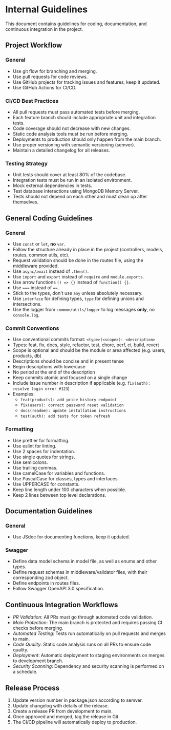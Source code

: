 # Internal Guidelines

This document contains guidelines for coding, documentation, and continuous integration in the project.

## Project Workflow

### General

- Use git flow for branching and merging.
- Use pull requests for code reviews.
- Use GitHub projects for tracking issues and features, keep it updated.
- Use GitHub Actions for CI/CD.

### CI/CD Best Practices

- All pull requests must pass automated tests before merging.
- Each feature branch should include appropriate unit and integration tests.
- Code coverage should not decrease with new changes.
- Static code analysis tools must be run before merging.
- Deployments to production should only happen from the main branch.
- Use proper versioning with semantic versioning (semver).
- Maintain a detailed changelog for all releases.

### Testing Strategy

- Unit tests should cover at least 80% of the codebase.
- Integration tests must be run in an isolated environment.
- Mock external dependencies in tests.
- Test database interactions using MongoDB Memory Server.
- Tests should not depend on each other and must clean up after themselves.

## General Coding Guidelines

### General

- Use `const` or `let`, **no** `var`.
- Follow the structure already in place in the project (controllers, models, routes, common utils, etc).
- Request validation should be done in the routes file, using the middleware provided.
- Use `async/await` instead of `.then()`.
- Use `import` and `export` instead of `require` and `module.exports`.
- Use arrow functions `() => {}` instead of `function() {}`.
- Use `===` instead of `==`.
- Stick to the types, don't use `any` unless absolutely necessary.
- Use `interface` for defining types, `type` for defining unions and intersections.
- Use the logger from `common/utils/logger` to log messages **only**, no `console.log`.

### Commit Conventions

- Use conventional commits format: `<type>(<scope>): <description>`
- Types: feat, fix, docs, style, refactor, test, chore, perf, ci, build, revert
- Scope is optional and should be the module or area affected (e.g. users, products, db)
- Descriptions should be concise and in present tense
- Begin descriptions with lowercase
- No period at the end of the description
- Keep commits atomic and focused on a single change
- Include issue number in description if applicable (e.g. `fix(auth): resolve login error #123`)
- Examples:
  - `feat(products): add price history endpoint`
  - `fix(users): correct password reset validation`
  - `docs(readme): update installation instructions`
  - `test(auth): add tests for token refresh`

### Formatting

- Use prettier for formatting.
- Use eslint for linting.
- Use 2 spaces for indentation.
- Use single quotes for strings.
- Use semicolons.
- Use trailing commas.
- Use camelCase for variables and functions.
- Use PascalCase for classes, types and interfaces.
- Use UPPERCASE for constants.
- Keep line length under 100 characters when possible.
- Keep 2 lines between top level declarations.

## Documentation Guidelines

### General

- Use JSdoc for documenting functions, keep it updated.

### Swagger

- Define data model schema in model file, as well as enums and other types.
- Define request schemas in middleware/validator files, with their corresponding zod object.
- Define endpoints in routes files.
- Follow Swagger OpenAPI 3.0 specification.

## Continuous Integration Workflows

- _PR Validation_: All PRs must go through automated code validation.
- _Main Protection_: The main branch is protected and requires passing CI checks before merging.
- _Automated Testing_: Tests run automatically on pull requests and merges to main.
- _Code Quality_: Static code analysis runs on all PRs to ensure code quality.
- _Deployment_: Automatic deployment to staging environments on merges to development branch.
- _Security Scanning_: Dependency and security scanning is performed on a schedule.

## Release Process

1. Update version number in package.json according to semver.
2. Update changelog with details of the release.
3. Create a release PR from development to main.
4. Once approved and merged, tag the release in Git.
5. The CI/CD pipeline will automatically deploy to production.
